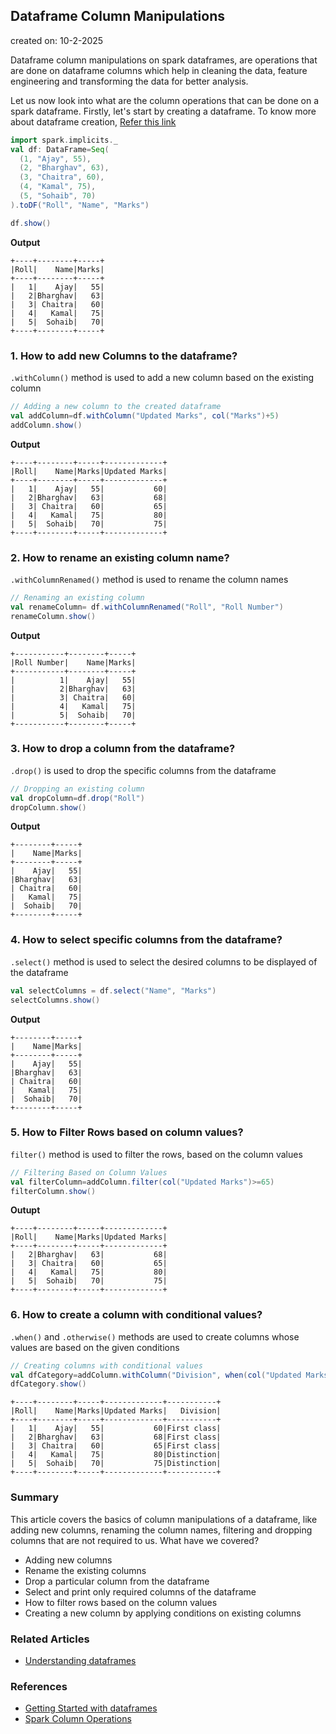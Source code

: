## Dataframe Column Manipulations

created on: 10-2-2025

Dataframe column manipulations on spark dataframes, are operations that are done on dataframe columns which help in cleaning the data, feature engineering and transforming the data for better analysis.

Let us now look into what are the column operations that can be done on a spark dataframe.
Firstly, let's start by creating a dataframe. To know more about dataframe creation, [Refer this link](@/docs/spark/dataframe.md)

```scala
import spark.implicits._
val df: DataFrame=Seq(
  (1, "Ajay", 55),
  (2, "Bharghav", 63),
  (3, "Chaitra", 60),
  (4, "Kamal", 75),
  (5, "Sohaib", 70)
).toDF("Roll", "Name", "Marks")

df.show()
```

**Output**
```text
+----+--------+-----+
|Roll|    Name|Marks|
+----+--------+-----+
|   1|    Ajay|   55|
|   2|Bharghav|   63|
|   3| Chaitra|   60|
|   4|   Kamal|   75|
|   5|  Sohaib|   70|
+----+--------+-----+
```

### 1. How to add new Columns to the dataframe?
`.withColumn()` method is used to add a new column based on the existing column
```scala
// Adding a new column to the created dataframe
val addColumn=df.withColumn("Updated Marks", col("Marks")+5)
addColumn.show()
```
**Output**
```text
+----+--------+-----+-------------+
|Roll|    Name|Marks|Updated Marks|
+----+--------+-----+-------------+
|   1|    Ajay|   55|           60|
|   2|Bharghav|   63|           68|
|   3| Chaitra|   60|           65|
|   4|   Kamal|   75|           80|
|   5|  Sohaib|   70|           75|
+----+--------+-----+-------------+
```

### 2. How to rename an existing column name?
`.withColumnRenamed()` method is used to rename the column names
```scala
// Renaming an existing column
val renameColumn= df.withColumnRenamed("Roll", "Roll Number")
renameColumn.show()
```
**Output**
```text
+-----------+--------+-----+
|Roll Number|    Name|Marks|
+-----------+--------+-----+
|          1|    Ajay|   55|
|          2|Bharghav|   63|
|          3| Chaitra|   60|
|          4|   Kamal|   75|
|          5|  Sohaib|   70|
+-----------+--------+-----+
```

### 3. How to drop a column from the dataframe?
`.drop()` is used to drop the specific columns from the dataframe
```scala
// Dropping an existing column
val dropColumn=df.drop("Roll")
dropColumn.show()
```
**Output**
```text
+--------+-----+
|    Name|Marks|
+--------+-----+
|    Ajay|   55|
|Bharghav|   63|
| Chaitra|   60|
|   Kamal|   75|
|  Sohaib|   70|
+--------+-----+
```

### 4. How to select specific columns from the dataframe?
`.select()` method is used to select the desired columns to be displayed of the dataframe
```scala
val selectColumns = df.select("Name", "Marks")
selectColumns.show()
```
**Output**
```text
+--------+-----+
|    Name|Marks|
+--------+-----+
|    Ajay|   55|
|Bharghav|   63|
| Chaitra|   60|
|   Kamal|   75|
|  Sohaib|   70|
+--------+-----+
```

### 5. How to Filter Rows based on column values?
`filter()` method is used to filter the rows, based on the column values
```scala
// Filtering Based on Column Values
val filterColumn=addColumn.filter(col("Updated Marks")>=65)
filterColumn.show()
```
**Outupt**
```text
+----+--------+-----+-------------+
|Roll|    Name|Marks|Updated Marks|
+----+--------+-----+-------------+
|   2|Bharghav|   63|           68|
|   3| Chaitra|   60|           65|
|   4|   Kamal|   75|           80|
|   5|  Sohaib|   70|           75|
+----+--------+-----+-------------+
```

### 6. How to create a column with conditional values?
`.when()` and `.otherwise()` methods are used to create columns whose values are based on the given conditions
```scala
// Creating columns with conditional values
val dfCategory=addColumn.withColumn("Division", when(col("Updated Marks")>70, "Distinction").otherwise("First class"))
dfCategory.show()
```
```text
+----+--------+-----+-------------+-----------+
|Roll|    Name|Marks|Updated Marks|   Division|
+----+--------+-----+-------------+-----------+
|   1|    Ajay|   55|           60|First class|
|   2|Bharghav|   63|           68|First class|
|   3| Chaitra|   60|           65|First class|
|   4|   Kamal|   75|           80|Distinction|
|   5|  Sohaib|   70|           75|Distinction|
+----+--------+-----+-------------+-----------+
```

### Summary
This article covers the basics of column manipulations of a dataframe, like adding new columns, renaming the column names, filtering and dropping columns that are not required to us.
What have we covered?
- Adding new columns
- Rename the existing columns
- Drop a particular column from the dataframe
- Select and print only required columns of the dataframe
- How to filter rows based on the column values
- Creating a new column by applying conditions on existing columns

### Related Articles
- [Understanding dataframes](@/docs/spark/dataframe.md)

### References
- [Getting Started with dataframes](https://www.databricks.com/spark/getting-started-with-apache-spark/dataframes)
- [Spark Column Operations](https://spark.apache.org/docs/3.5.1/api/java/org/apache/spark/sql/Column.html)



